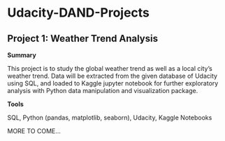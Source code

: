# Udacity-DAND-Projects
## Project 1: Weather Trend Analysis

**Summary**

This project is to study the global weather trend as well as a local city’s weather trend. Data will be extracted from the given database of Udacity using SQL, and loaded to Kaggle jupyter notebook for further exploratory analysis with Python data manipulation and visualization package. 

**Tools**

SQL, Python (pandas, matplotlib, seaborn), Udacity, Kaggle Notebooks


MORE TO COME...
